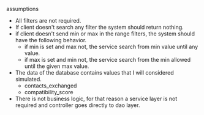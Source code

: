 assumptions
- All filters are not required.
- If client doesn't search any filter the system should return nothing. 
- if client doesn't send min or max in the range filters, the system should have the following behavior.
    + if min is set and max not, the service search from min value until any value.
    + if max is set and min not, the service search from the min allowed until the given max value.
- The data of the database contains values that I will considered simulated.
    + contacts_exchanged
    + compatibility_score
- There is not business logic, for that reason a service layer is not required and controller goes directly to dao layer.